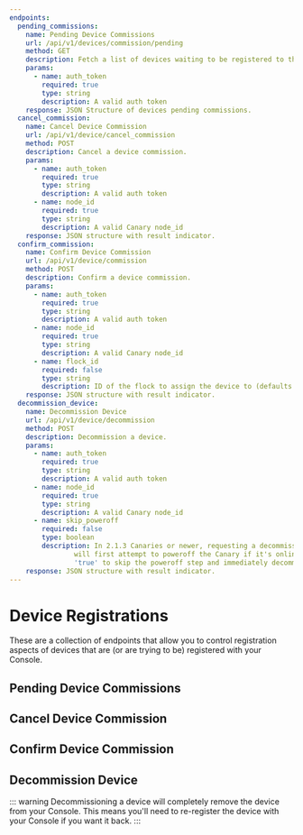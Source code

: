 ```yaml
---
endpoints:
  pending_commissions:
    name: Pending Device Commissions
    url: /api/v1/devices/commission/pending
    method: GET
    description: Fetch a list of devices waiting to be registered to the Console.
    params:
      - name: auth_token
        required: true
        type: string
        description: A valid auth token
    response: JSON Structure of devices pending commissions.
  cancel_commission:
    name: Cancel Device Commission
    url: /api/v1/device/cancel_commission
    method: POST
    description: Cancel a device commission.
    params:
      - name: auth_token
        required: true
        type: string
        description: A valid auth token
      - name: node_id
        required: true
        type: string
        description: A valid Canary node_id
    response: JSON structure with result indicator.
  confirm_commission:
    name: Confirm Device Commission
    url: /api/v1/device/commission
    method: POST
    description: Confirm a device commission.
    params:
      - name: auth_token
        required: true
        type: string
        description: A valid auth token
      - name: node_id
        required: true
        type: string
        description: A valid Canary node_id
      - name: flock_id
        required: false
        type: string
        description: ID of the flock to assign the device to (defaults to `flock:default`).
    response: JSON structure with result indicator.
  decommission_device:
    name: Decommission Device
    url: /api/v1/device/decommission
    method: POST
    description: Decommission a device.
    params:
      - name: auth_token
        required: true
        type: string
        description: A valid auth token
      - name: node_id
        required: true
        type: string
        description: A valid Canary node_id
      - name: skip_poweroff
        required: false
        type: boolean
        description: In 2.1.3 Canaries or newer, requesting a decommission
                will first attempt to poweroff the Canary if it's online. Pass in the value
                'true' to skip the poweroff step and immediately decommission the bird (defaults to `false`).
    response: JSON structure with result indicator.
---
```


# Device Registrations

These are a collection of endpoints that allow you to control registration aspects of devices that are (or are trying to be) registered with your Console.

<APIEndpoints :endpoints="$page.frontmatter.endpoints" :path="$page.regularPath"/>

## Pending Device Commissions

<APIDetails :endpoint="$page.frontmatter.endpoints.pending_commissions"/>

## Cancel Device Commission

<APIDetails :endpoint="$page.frontmatter.endpoints.cancel_commission"/>

## Confirm Device Commission

<APIDetails :endpoint="$page.frontmatter.endpoints.confirm_commission"/>

## Decommission Device

::: warning
Decommissioning a device will completely remove the device from your Console. This means you'll need to re-register the device with your Console if you want it back.
:::

<APIDetails :endpoint="$page.frontmatter.endpoints.decommission_device"/>